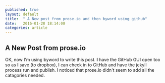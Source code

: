 ```yaml
---
published: true
layout: default
title:  " A New post from prose.io and then byword using github"
date:   2016-01-20 18:14:00
categories: article
---
```

## A New Post from prose.io
OK, now I'm using byword to write this post. I have the GitHub GUI open too so as I save (to dropbox), I can check in to GitHub and have the jekyll process run and publish. I noticed that prose.io didn't seem to add all the catagories needed. 
